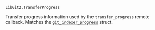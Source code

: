 ```
LibGit2.TransferProgress
```

Transfer progress information used by the `transfer_progress` remote callback. Matches the [`git_indexer_progress`](https://libgit2.org/libgit2/#HEAD/type/git_indexer_progress) struct.
